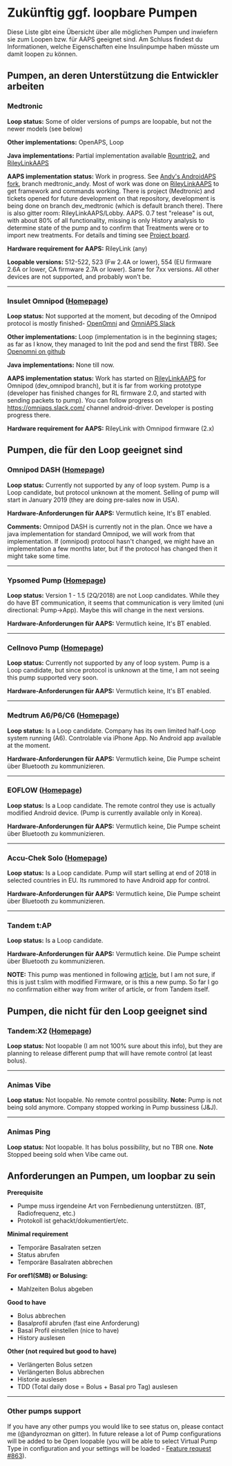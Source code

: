# Zukünftig ggf. loopbare Pumpen

Diese Liste gibt eine Übersicht über alle möglichen Pumpen und inwiefern sie zum Loopen bzw. für AAPS geeignet sind. Am Schluss findest du Informationen, welche Eigenschaften eine Insulinpumpe haben müsste um damit loopen zu können.

## Pumpen, an deren Unterstützung die Entwickler arbeiten

### Medtronic

**Loop status:** Some of older versions of pumps are loopable, but not the newer models (see below)

**Other implementations:** OpenAPS, Loop

**Java implementations:** Partial implementation available [Rountrip2](https://github.com/TC2013/Roundtrip2), and [RileyLinkAAPS](https://github.com/andyrozman/RileyLinkAAPS)

**AAPS implementation status:** Work in progress. See [Andy's AndroidAPS fork](https://github.com/andyrozman/AndroidAPS), branch medtronic_andy. Most of work was done on [RileyLinkAAPS](https://github.com/andyrozman/RileyLinkAAPS) to get framework and commands working. There is project (Medtronic) and tickets opened for future development on that repository, development is being done on branch dev_medtronic (which is default branch there). There is also gitter room: RileyLinkAAPS/Lobby. AAPS. 0.7 test "release" is out, with about 80% of all functionality, missing is only History analysis to determine state of the pump and to confirm that Treatments were or to import new treatments. For details and timing see [Project board](https://github.com/andyrozman/RileyLinkAAPS/projects/1).

**Hardware requirement for AAPS:** RileyLink (any)

**Loopable versions:** 512-522, 523 (Fw 2.4A or lower), 554 (EU firmware 2.6A or lower, CA firmware 2.7A or lower). Same for 7xx versions. All other devices are not supported, and probably won't be.

* * *

### Insulet Omnipod ([Homepage](https://www.myomnipod.com/en-gb/about/how-to-use))

**Loop status:** Not supported at the moment, but decoding of the Omnipod protocol is mostly finished- [OpenOmni](http://www.openomni.org/) and [OmniAPS Slack](https://omniaps.slack.com/)

**Other implementations:** Loop (implementation is in the beginning stages; as far as I know, they managed to Init the pod and send the first TBR). See [Openomni on github](https://github.com/openaps/openomni)

**Java implementations:** None till now.

**AAPS implementation status:** Work has started on [RileyLinkAAPS](https://github.com/ktomy/RileyLinkAAPS) for Omnipod (dev_omnipod branch), but it is far from working prototype (developer has finished changes for RL firmware 2.0, and started with sending packets to pump). You can follow progress on https://omniaps.slack.com/ channel android-driver. Developer is posting progress there.

**Hardware requirement for AAPS:** RileyLink with Omnipod firmware (2.x)

## Pumpen, die für den Loop geeignet sind

### Omnipod DASH ([Homepage](https://www.myomnipod.com/DASH_FAQs))

**Loop status:** Currently not supported by any of loop system. Pump is a Loop candidate, but protocol unknown at the moment. Selling of pump will start in January 2019 (they are doing pre-sales now in USA).

**Hardware-Anforderungen für AAPS:** Vermutlich keine, It's BT enabled.

**Comments:** Omnipod DASH is currently not in the plan. Once we have a java implementation for standard Omnipod, we will work from that implementation. If (omnipod) protocol hasn't changed, we might have an implementation a few months later, but if the protocol has changed then it might take some time.

* * *

### Ypsomed Pump ([Homepage](https://www.ypsomed.com/en/diabetes-care-mylife.html))

**Loop status:** Version 1 - 1.5 (2Q/2018) are not Loop candidates. While they do have BT communication, it seems that communication is very limited (uni directional: Pump->App). Maybe this will change in the next versions.

**Hardware-Anforderungen für AAPS:** Vermutlich keine, It's BT enabled.

* * *

### Cellnovo Pump ([Homepage](https://www.cellnovo.com/en/homepage))

**Loop status:** Currently not supported by any of loop system. Pump is a Loop candidate, but since protocol is unknown at the time, I am not seeing this pump supported very soon.

**Hardware-Anforderungen für AAPS:** Vermutlich keine, It's BT enabled.

* * *

### Medtrum A6/P6/C6 ([Homepage](http://www.medtrum.com/P6.html))

**Loop status:** Is a Loop candidate. Company has its own limited half-Loop system running (A6). Controlable via iPhone App. No Android app available at the moment.

**Hardware-Anforderungen für AAPS:** Vermutlich keine, Die Pumpe scheint über Bluetooth zu kommunizieren.

* * *

### EOFLOW ([Homepage](http://www.eoflow.com/eng/main/main.html))

**Loop status:** Is a Loop candidate. The remote control they use is actually modified Android device. (Pump is currently available only in Korea).

**Hardware-Anforderungen für AAPS:** Vermutlich keine, Die Pumpe scheint über Bluetooth zu kommunizieren.

* * *

### Accu-Chek Solo ([Homepage](https://www.roche.com/media/releases/med-cor-2018-07-23.htm))

**Loop status:** Is a Loop candidate. Pump will start selling at end of 2018 in selected countries in EU. Its rummored to have Android app for control.

**Hardware-Anforderungen für AAPS:** Vermutlich keine, Die Pumpe scheint über Bluetooth zu kommunizieren.

* * *

### Tandem t:AP

**Loop status:** Is a Loop candidate.

**Hardware-Anforderungen für AAPS:** Vermutlich keine. Die Pumpe scheint über Bluetooth zu kommunizieren.

**NOTE:** This pump was mentioned in following [article](https://www.liebertpub.com/doi/full/10.1089/dia.2018.0278?url_ver=Z39.88-2003&rfr_id=ori%3Arid%3Acrossref.org&rfr_dat=cr_pub%3Dpubmed&), but I am not sure, if this is just t:slim with modified Firmware, or is this a new pump. So far I go no confirmation either way from writer of article, or from Tandem itself.

## Pumpen, die nicht für den Loop geeignet sind

### Tandem:X2 ([Homepage](https://www.tandemdiabetes.com/))

**Loop status:** Not loopable (I am not 100% sure about this info), but they are planning to release different pump that will have remote control (at least bolus).

* * *

### Animas Vibe

**Loop status:** Not loopable. No remote control possibility. **Note:** Pump is not being sold anymore. Company stopped working in Pump bussiness (J&J).

* * *

### Animas Ping

**Loop status:** Not loopable. It has bolus possibility, but no TBR one. **Note** Stopped beeing sold when Vibe came out.

## Anforderungen an Pumpen, um loopbar zu sein

**Prerequisite**

- Pumpe muss irgendeine Art von Fernbedienung unterstützen. (BT, Radiofrequenz, etc.)
- Protokoll ist gehackt/dokumentiert/etc.

**Minimal requirement**

- Temporäre Basalraten setzen
- Status abrufen
- Temporäre Basalraten abbrechen

**For oref1(SMB) or Bolusing:**

- Mahlzeiten Bolus abgeben

**Good to have**

- Bolus abbrechen
- Basalprofil abrufen (fast eine Anforderung)
- Basal Profil einstellen (nice to have)
- History auslesen 

**Other (not required but good to have)**

- Verlängerten Bolus setzen
- Verlängerten Bolus abbrechen
- Historie auslesen
- TDD (Total daily dose = Bolus + Basal pro Tag) auslesen

* * *

### Other pumps support

If you have any other pumps you would like to see status on, please contact me (@andyrozman on gitter). In future release a lot of Pump configurations will be added to be Open loopable (you will be able to select Virtual Pump Type in configuration and your settings will be loaded - [Feature request #863](https://github.com/MilosKozak/AndroidAPS/issues/863)).